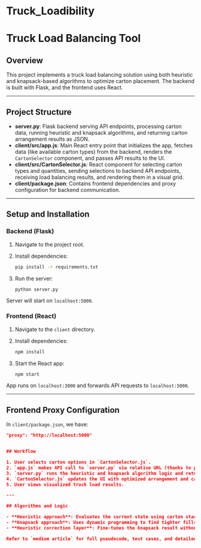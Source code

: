# Truck_Loadibility
# Truck Load Balancing Tool

## Overview
This project implements a truck load balancing solution using both heuristic and knapsack-based algorithms to optimize carton placement. The backend is built with Flask, and the frontend uses React.

---

## Project Structure

- **server.py**: Flask backend serving API endpoints, processing carton data, running heuristic and knapsack algorithms, and returning carton arrangement results as JSON.
- **client/src/app.js**: Main React entry point that initializes the app, fetches data (like available carton types) from the backend, renders the `CartonSelector` component, and passes API results to the UI.
- **client/src/CartonSelector.js**: React component for selecting carton types and quantities, sending selections to backend API endpoints, receiving load balancing results, and rendering them in a visual grid.
- **client/package.json**: Contains frontend dependencies and proxy configuration for backend communication.

---

## Setup and Installation

### Backend (Flask)

1. Navigate to the project root.
2. Install dependencies:

    ```bash
    pip install -r requirements.txt
    ```

3. Run the server:

    ```bash
    python server.py
    ```

Server will start on `localhost:5000`.

### Frontend (React)

1. Navigate to the `client` directory.
2. Install dependencies:

    ```bash
    npm install
    ```

3. Start the React app:

    ```bash
    npm start
    ```

App runs on `localhost:3000` and forwards API requests to `localhost:5000`.

---

## Frontend Proxy Configuration

In `client/package.json`, we have:

```json
"proxy": "http://localhost:5000"


## Workflow

1. User selects carton options in `CartonSelector.js`.
2. `app.js` makes API call to `server.py` via relative URL (thanks to proxy configuration).
3. `server.py` runs the heuristic and knapsack algorithm logic and returns a JSON response.
4. `CartonSelector.js` updates the UI with optimized arrangement and carton counts.
5. User views visualized truck load results.

---

## Algorithms and Logic

- **Heuristic approach**: Evaluates the current state using carton stack height and unused space in width.
- **Knapsack approach**: Uses dynamic programming to find tighter fills without real-time adjustments, accounting for ±2% carton size variation.
- **Heuristic correction layer**: Fine-tunes the knapsack result without backtracking.

Refer to `medium article` for full pseudocode, test cases, and detailed comparative analysis.

